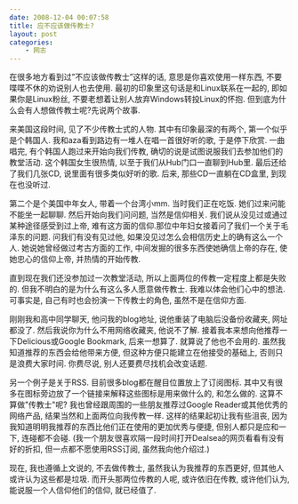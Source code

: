 ```yaml
---
date: 2008-12-04 00:07:58
title: 应不应该做传教士?
layout: post
categories:
    - 网志
---
```

在很多地方看到过”不应该做传教士”这样的话, 意思是你喜欢使用一样东西, 不要喋喋不休的劝说别人也去使用. 最初的印象里这句话是和Linux联系在一起的, 即如果你是Linux粉丝, 不要老想着让别人放弃Windows转投Linux的怀抱. 但到底为什么会有人想做传教士呢?先说两个故事.

来美国这段时间, 见了不少传教士式的人物. 其中有印象最深的有两个, 第一个似乎是个韩国人. 我和aza看到路边有一堆人在唱一首很好听的歌, 于是停下欣赏. 一曲唱完, 有个韩国人跑过来开始向我们传教, 确切的说是试图说服我们去参加他们的教堂活动. 这个韩国女生很热情, 以至于我们从Hub门口一直聊到Hub里. 最后还给了我们几张CD, 说里面有很多类似好听的歌. 后来, 那些CD一直躺在CD盒里, 到现在也没听过.

第二个是个美国中年女人, 带着一个台湾小mm. 当时我们正在吃饭. 她们过来问能不能坐一起聊聊. 然后开始向我们问问题, 当然是信仰相关. 我们说从没见过或通过某种途径感受到过上帝, 难有这方面的信仰.那位中年妇女接着问了我们一个关于毛泽东的问题. 问我们有没有见过他, 如果没见过怎么会相信历史上的确有这么一个人. 她说她曾经做过考古方面的工作, 中间发掘的很多东西使她确信上帝的存在, 使她忠心的信仰上帝, 并热情的开始传教.

直到现在我们还没参加过一次教堂活动, 所以上面两位的传教一定程度上都是失败的. 但我不明白的是为什么有这么多人愿意做传教士. 我难以体会他们心中的想法. 可事实是, 自己有时也会扮演一下传教士的角色, 虽然不是在信仰方面.

刚刚我和高中同学聊天, 他问我的blog地址, 说他重装了电脑后没备份收藏夹, 网址都没了. 然后我说你为什么不用网络收藏夹, 他说不了解. 接着我本来想向他推荐一下Delicious或Google Bookmark, 后来一想算了. 就算说了他也不会用的. 虽然我知道推荐的东西会给他带来方便, 但这种方便只能建立在他接受的基础上, 否则只是浪费大家时间. 你费尽说, 别人还要费尽找机会改变话题.

另一个例子是关于RSS. 目前很多blog都在醒目位置放上了订阅图标. 其中又有很多在图标旁边放了一个链接来解释这些图标是用来做什么的, 和怎么做的. 这算不算做"传教士"呢? 我也曾经跟周围的一些朋友推荐过Google Reader或其他优秀的网络产品, 结果当然和上面两位向我传教一样. 这样的结果起初让我有些沮丧, 因为我知道明明我推荐的东西比他们正在使用的更加优秀与便捷, 但别人都只是应和一下, 连碰都不会碰. (我一个朋友很喜欢隔一段时间打开Dealsea的网页看看有没有好的折扣, 但一点都不愿使用RSS订阅, 虽然我向他介绍过.)

现在, 我也遵循上文说的, 不去做传教士, 虽然我认为我推荐的东西更好, 但其他人或许认为这些都是垃圾. 而开头那两位传教的人呢, 或许依旧在传教, 或许他们认为, 能说服一个人信仰他们的信仰, 就已经值了.
